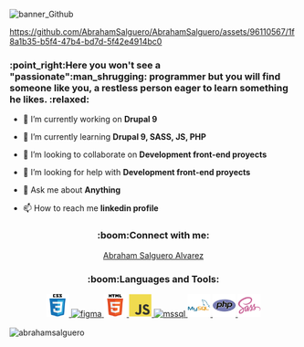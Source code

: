![banner_Github](https://user-images.githubusercontent.com/96110567/234068937-35f748ff-f736-4c37-9051-5b29a1a0e92d.png)



https://github.com/AbrahamSalguero/AbrahamSalguero/assets/96110567/1f8a1b35-b5f4-47b4-bd7d-5f42e4914bc0


<h3>:point_right:Here you won't see a "passionate":man_shrugging: programmer but you will find someone like you, a restless person eager to learn something he likes. :relaxed: </h3>

- 🔭 I’m currently working on **Drupal 9**

- 🌱 I’m currently learning **Drupal 9, SASS, JS, PHP**

- 👯 I’m looking to collaborate on **Development front-end proyects**

- 🤝 I’m looking for help with **Development front-end proyects**

- 💬 Ask me about **Anything**

- 📫 How to reach me **linkedin profile**

<h3 align="center">:boom:Connect with me:</h3>
<p align="center"><a class="badge-base__link LI-simple-link" href="https://es.linkedin.com/in/abraham-salguero?trk=profile-badge">Abraham Salguero Alvarez</a>
</p>

<h3 align="center">:boom:Languages and Tools:</h3>
<p align="center"> <a href="https://www.w3schools.com/css/" target="_blank" rel="noreferrer"> <img src="https://raw.githubusercontent.com/devicons/devicon/master/icons/css3/css3-original-wordmark.svg" alt="css3" width="40" height="40"/> </a> <a href="https://www.figma.com/" target="_blank" rel="noreferrer"> <img src="https://www.vectorlogo.zone/logos/figma/figma-icon.svg" alt="figma" width="40" height="40"/> </a> <a href="https://www.w3.org/html/" target="_blank" rel="noreferrer"> <img src="https://raw.githubusercontent.com/devicons/devicon/master/icons/html5/html5-original-wordmark.svg" alt="html5" width="40" height="40"/> </a> <a href="https://developer.mozilla.org/en-US/docs/Web/JavaScript" target="_blank" rel="noreferrer"> <img src="https://raw.githubusercontent.com/devicons/devicon/master/icons/javascript/javascript-original.svg" alt="javascript" width="40" height="40"/> </a> <a href="https://www.microsoft.com/en-us/sql-server" target="_blank" rel="noreferrer"> <img src="https://www.svgrepo.com/show/303229/microsoft-sql-server-logo.svg" alt="mssql" width="40" height="40"/> </a> <a href="https://www.mysql.com/" target="_blank" rel="noreferrer"> <img src="https://raw.githubusercontent.com/devicons/devicon/master/icons/mysql/mysql-original-wordmark.svg" alt="mysql" width="40" height="40"/> </a> <a href="https://www.php.net" target="_blank" rel="noreferrer"> <img src="https://raw.githubusercontent.com/devicons/devicon/master/icons/php/php-original.svg" alt="php" width="40" height="40"/> </a> <a href="https://sass-lang.com" target="_blank" rel="noreferrer"> <img src="https://raw.githubusercontent.com/devicons/devicon/master/icons/sass/sass-original.svg" alt="sass" width="40" height="40"/> </a> </p>

<p><img align="center" src="https://github-readme-stats.vercel.app/api/top-langs?username=abrahamsalguero&show_icons=true&locale=en&layout=compact" alt="abrahamsalguero" /></p>
